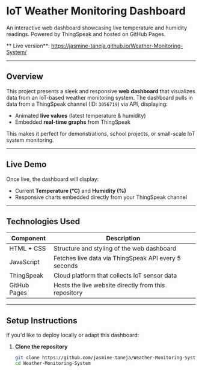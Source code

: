 # IoT Weather Monitoring Dashboard

An interactive web dashboard showcasing live temperature and humidity readings. Powered by ThingSpeak and hosted on GitHub Pages.

** Live version**: https://jasmine-taneja.github.io/Weather-Monitoring-System/

---

##  Overview

This project presents a sleek and responsive **web dashboard** that visualizes data from an IoT-based weather monitoring system. The dashboard pulls in data from a ThingSpeak channel (ID: `3056719`) via API, displaying:

- Animated **live values** (latest temperature & humidity)
- Embedded **real-time graphs** from ThingSpeak

This makes it perfect for demonstrations, school projects, or small-scale IoT system monitoring.

---

##  Live Demo

Once live, the dashboard will display:

- Current **Temperature (°C)** and **Humidity (%)**
- Responsive charts embedded directly from your ThingSpeak channel

---

##  Technologies Used

| Component       | Description                                           |
|----------------|-------------------------------------------------------|
| HTML + CSS     | Structure and styling of the web dashboard            |
| JavaScript     | Fetches live data via ThingSpeak API every 5 seconds |
| ThingSpeak     | Cloud platform that collects IoT sensor data          |
| GitHub Pages   | Hosts the live website directly from this repository  |

---

##  Setup Instructions

If you'd like to deploy locally or adapt this dashboard:

1. **Clone the repository**

   ```bash
   git clone https://github.com/jasmine-taneja/Weather-Monitoring-System.git
   cd Weather-Monitoring-System
